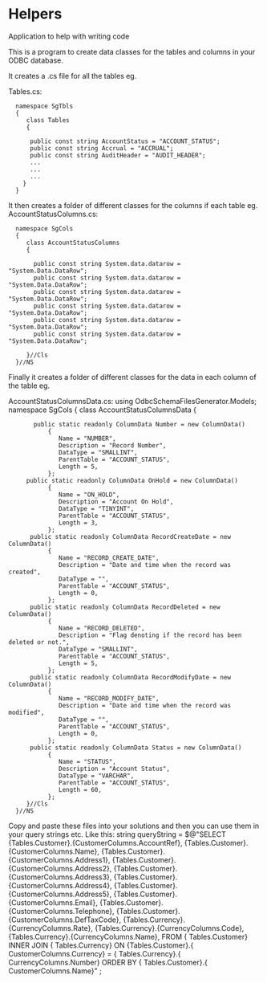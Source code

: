 # Helpers
Application to help with writing code


This is a program to create data classes for the tables and columns in your ODBC database.

It creates a .cs file for all the tables eg.

Tables.cs:

      namespace SgTbls
      {
         class Tables
         {

          public const string AccountStatus = "ACCOUNT_STATUS";
          public const string Accrual = "ACCRUAL";
          public const string AuditHeader = "AUDIT_HEADER";
          ...
          ...
          ...
        }
      }

It then creates a folder of different classes for the columns if each table eg.
AccountStatusColumns.cs:

      namespace SgCols
      {
         class AccountStatusColumns
         {

           public const string System.data.datarow = "System.Data.DataRow";
           public const string System.data.datarow = "System.Data.DataRow";
           public const string System.data.datarow = "System.Data.DataRow";
           public const string System.data.datarow = "System.Data.DataRow";
           public const string System.data.datarow = "System.Data.DataRow";
           public const string System.data.datarow = "System.Data.DataRow";

         }//Cls
      }//NS


Finally it creates a folder of different classes for the data in each column of the table eg.

AccountStatusColumnsData.cs:
using  OdbcSchemaFilesGenerator.Models;
      namespace SgCols
      {
         class AccountStatusColumnsData
         {

           public static readonly ColumnData Number = new ColumnData()
               {
                  Name = "NUMBER",
                  Description = "Record Number",
                  DataType = "SMALLINT",
                  ParentTable = "ACCOUNT_STATUS",
                  Length = 5,
               };
         public static readonly ColumnData OnHold = new ColumnData()
               {
                  Name = "ON_HOLD",
                  Description = "Account On Hold",
                  DataType = "TINYINT",
                  ParentTable = "ACCOUNT_STATUS",
                  Length = 3,
               };
          public static readonly ColumnData RecordCreateDate = new ColumnData()
               {
                  Name = "RECORD_CREATE_DATE",
                  Description = "Date and time when the record was created",
                  DataType = "",
                  ParentTable = "ACCOUNT_STATUS",
                  Length = 0,
               };
          public static readonly ColumnData RecordDeleted = new ColumnData()
               {
                  Name = "RECORD_DELETED",
                  Description = "Flag denoting if the record has been deleted or not.",
                  DataType = "SMALLINT",
                  ParentTable = "ACCOUNT_STATUS",
                  Length = 5,
               };
          public static readonly ColumnData RecordModifyDate = new ColumnData()
               {
                  Name = "RECORD_MODIFY_DATE",
                  Description = "Date and time when the record was modified",
                  DataType = "",
                  ParentTable = "ACCOUNT_STATUS",
                  Length = 0,
               };
          public static readonly ColumnData Status = new ColumnData()
               {
                  Name = "STATUS",
                  Description = "Account Status",
                  DataType = "VARCHAR",
                  ParentTable = "ACCOUNT_STATUS",
                  Length = 60,
               };
         }//Cls
      }//NS



Copy and paste these files into your solutions and then you can use them in your query strings etc. 
Like this:
  string queryString = $@"SELECT 
                                    {Tables.Customer}.{CustomerColumns.AccountRef},
                                    {Tables.Customer}.{CustomerColumns.Name},
                                    {Tables.Customer}.{CustomerColumns.Address1},
                                    {Tables.Customer}.{CustomerColumns.Address2},
                                    {Tables.Customer}.{CustomerColumns.Address3},
                                    {Tables.Customer}.{CustomerColumns.Address4},
                                    {Tables.Customer}.{CustomerColumns.Address5},
                                    {Tables.Customer}.{CustomerColumns.Email},
                                    {Tables.Customer}.{CustomerColumns.Telephone},
                                    {Tables.Customer}.{CustomerColumns.DefTaxCode},
                                    {Tables.Currency}.{CurrencyColumns.Rate},
                                    {Tables.Currency}.{CurrencyColumns.Code},
                                    {Tables.Currency}.{CurrencyColumns.Name},
                                   FROM
                                    { Tables.Customer}
                                   INNER JOIN 
                                    { Tables.Currency}
                                   ON
                                     {Tables.Customer}.{ CustomerColumns.Currency} = { Tables.Currency}.{ CurrencyColumns.Number}
                                   ORDER BY
                                    { Tables.Customer}.{ CustomerColumns.Name}"
                              ;

